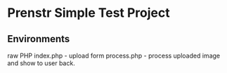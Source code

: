 # Prenstr Simple Test Project

## Environments
raw PHP
index.php - upload form
process.php - process uploaded image and show to user back.

